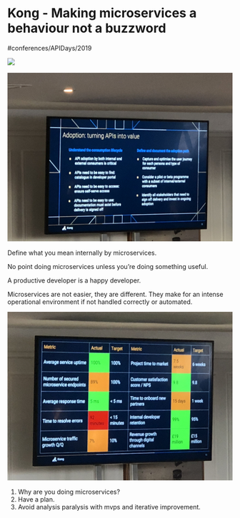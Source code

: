 # Kong - Making microservices a behaviour not a buzzword
#conferences/APIDays/2019

![](Kong%20-%20Making%20microservices%20a%20behaviour%20not%20a%20buzzword/Photo%2014%20Nov%202019%20at%20151028.jpg)


![](Kong%20-%20Making%20microservices%20a%20behaviour%20not%20a%20buzzword/Photo%2014%20Nov%202019%20at%20151121.jpg)

Define what you mean internally by microservices. 

No point doing microservices unless you’re doing something useful. 

A productive developer is a happy developer. 

Microservices are not easier, they are different. They make for an intense operational environment if not handled correctly or automated. 

![](Kong%20-%20Making%20microservices%20a%20behaviour%20not%20a%20buzzword/Photo%2014%20Nov%202019%20at%20151418.jpg)

1. Why are you doing microservices?
2. Have a plan. 
3. Avoid analysis paralysis with mvps and iterative improvement. 